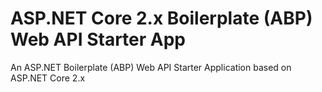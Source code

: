 # ASP.NET Core 2.x Boilerplate (ABP) Web API Starter App
An ASP.NET Boilerplate (ABP) Web API Starter Application based on ASP.NET Core 2.x
